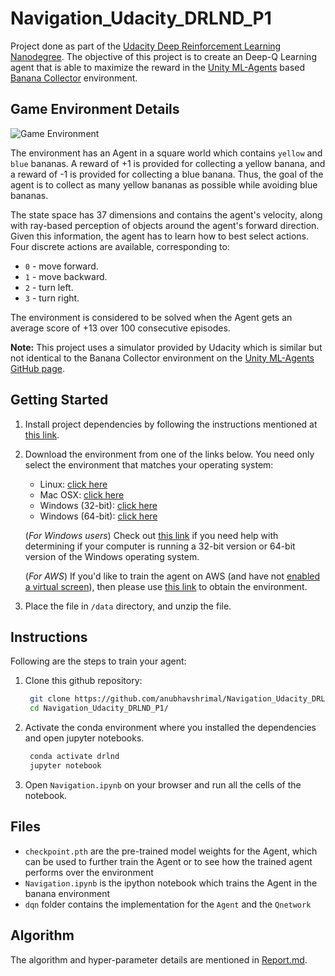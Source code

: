 # Navigation_Udacity_DRLND_P1

Project done as part of the [Udacity Deep Reinforcement Learning Nanodegree](https://www.udacity.com/course/deep-reinforcement-learning-nanodegree--nd893). The objective of this project is to create an Deep-Q Learning agent that is able to maximize the reward in the [Unity ML-Agents](https://github.com/Unity-Technologies/ml-agents) based [Banana Collector](https://github.com/Unity-Technologies/ml-agents/blob/master/docs/Learning-Environment-Examples.md#banana-collector) environment.

## Game Environment Details

![Game Environment](https://video.udacity-data.com/topher/2018/June/5b1ab4b0_banana/banana.gif)

The environment has an Agent in a square world which contains `yellow` and `blue` bananas. A reward of +1 is provided for collecting a yellow banana, and a reward of -1 is provided for collecting a blue banana. Thus, the goal of the agent is to collect as many yellow bananas as possible while avoiding blue bananas.

The state space has 37 dimensions and contains the agent's velocity, along with ray-based perception of objects around the agent's forward direction. Given this information, the agent has to learn how to best select actions. Four discrete actions are available, corresponding to:

* `0` - move forward.
* `1` - move backward.
* `2` - turn left.
* `3` - turn right.

The environment is considered to be solved when the Agent gets an average score of +13 over 100 consecutive episodes.

**Note:** This project uses a simulator provided by Udacity which is similar but not identical to the Banana Collector environment on the [Unity ML-Agents GitHub page](https://github.com/Unity-Technologies/ml-agents/blob/master/docs/Learning-Environment-Examples.md#banana-collector).

## Getting Started

1. Install project dependencies by following the instructions mentioned at [this link](https://github.com/udacity/deep-reinforcement-learning/#dependencies).

2. Download the environment from one of the links below.  You need only select the environment that matches your operating system:
    - Linux: [click here](https://s3-us-west-1.amazonaws.com/udacity-drlnd/P1/Banana/Banana_Linux.zip)
    - Mac OSX: [click here](https://s3-us-west-1.amazonaws.com/udacity-drlnd/P1/Banana/Banana.app.zip)
    - Windows (32-bit): [click here](https://s3-us-west-1.amazonaws.com/udacity-drlnd/P1/Banana/Banana_Windows_x86.zip)
    - Windows (64-bit): [click here](https://s3-us-west-1.amazonaws.com/udacity-drlnd/P1/Banana/Banana_Windows_x86_64.zip)

    (_For Windows users_) Check out [this link](https://support.microsoft.com/en-us/help/827218/how-to-determine-whether-a-computer-is-running-a-32-bit-version-or-64) if you need help with determining if your computer is running a 32-bit version or 64-bit version of the Windows operating system.

    (_For AWS_) If you'd like to train the agent on AWS (and have not [enabled a virtual screen](https://github.com/Unity-Technologies/ml-agents/blob/master/docs/Training-on-Amazon-Web-Service.md)), then please use [this link](https://s3-us-west-1.amazonaws.com/udacity-drlnd/P1/Banana/Banana_Linux_NoVis.zip) to obtain the environment.

3. Place the file in `/data` directory, and unzip the file.

## Instructions

Following are the steps to train your agent:

1. Clone this github repository:
   ```bash
    git clone https://github.com/anubhavshrimal/Navigation_Udacity_DRLND_P1.git
    cd Navigation_Udacity_DRLND_P1/
   ```
2. Activate the conda environment where you installed the dependencies and open jupyter notebooks. 
   ```bash
    conda activate drlnd
    jupyter notebook
   ```
3. Open `Navigation.ipynb` on your browser and run all the cells of the notebook.

## Files

* `checkpoint.pth` are the pre-trained model weights for the Agent, which can be used to further train the Agent or to see how the trained agent performs over the environment
* `Navigation.ipynb` is the ipython notebook which trains the Agent in the banana environment
* `dqn` folder contains the implementation for the `Agent` and the `Qnetwork`

## Algorithm

The algorithm and hyper-parameter details are mentioned in [Report.md](./Report.md).
